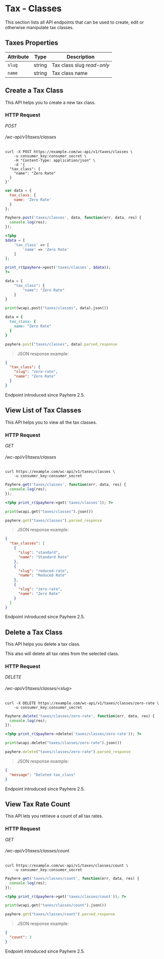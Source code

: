 # Tax - Classes #

This section lists all API endpoints that can be used to create, edit or otherwise manipulate tax classes.

## Taxes Properties ##

| Attribute |  Type  |                       Description                        |
| --------- | ------ | -------------------------------------------------------- |
| `slug`    | string | Tax class slug <i class="label label-info">read-only</i> |
| `name`    | string | Tax class name                                           |

## Create a Tax Class ##

This API helps you to create a new tax class.

### HTTP Request ###

<div class="api-endpoint">
	<div class="endpoint-data">
		<i class="label label-post">POST</i>
		<h6>/wc-api/v1/taxes/classes</h6>
	</div>
</div>

```shell
curl -X POST https://example.com/wc-api/v1/taxes/classes \
    -u consumer_key:consumer_secret \
    -H "Content-Type: application/json" \
    -d '{
  "tax_class": {
    "name": "Zero Rate"
  }
}'
```

```javascript
var data = {
  tax_class: {
    name: 'Zero Rate'
  }
};

Payhere.post('taxes/classes', data, function(err, data, res) {
  console.log(res);
});
```

```php
<?php
$data = [
    'tax_class' => [
        'name' => 'Zero Rate'
    ]
];

print_r($payhere->post('taxes/classes', $data));
?>
```

```python
data = {
    "tax_class": {
        "name": "Zero Rate"
    }
}

print(wcapi.post("taxes/classes", data).json())
```

```ruby
data = {
  tax_class: {
    name: "Zero Rate"
  }
}

payhere.post("taxes/classes", data).parsed_response
```

> JSON response example:

```json
{
  "tax_class": {
    "slug": "zero-rate",
    "name": "Zero Rate"
  }
}
```

<aside class="notice">
	Endpoint introduced since Payhere 2.5.
</aside>

## View List of Tax Classes ##

This API helps you to view all the tax classes.

### HTTP Request ###

<div class="api-endpoint">
	<div class="endpoint-data">
		<i class="label label-get">GET</i>
		<h6>/wc-api/v1/taxes/classes</h6>
	</div>
</div>

```shell
curl https://example.com/wc-api/v1/taxes/classes \
	-u consumer_key:consumer_secret
```

```javascript
Payhere.get('taxes/classes', function(err, data, res) {
  console.log(res);
});
```

```php
<?php print_r($payhere->get('taxes/classes')); ?>
```

```python
print(wcapi.get("taxes/classes").json())
```

```ruby
payhere.get("taxes/classes").parsed_response
```

> JSON response example:

```json
{
  "tax_classes": [
    {
      "slug": "standard",
      "name": "Standard Rate"
    },
    {
      "slug": "reduced-rate",
      "name": "Reduced Rate"
    },
    {
      "slug": "zero-rate",
      "name": "Zero Rate"
    }
  ]
}
```

<aside class="notice">
	Endpoint introduced since Payhere 2.5.
</aside>

## Delete a Tax Class ##

This API helps you delete a tax class.

<aside class="warning">
	This also will delete all tax rates from the selected class.
</aside>

### HTTP Request ###

<div class="api-endpoint">
	<div class="endpoint-data">
		<i class="label label-delete">DELETE</i>
		<h6>/wc-api/v1/taxes/classes/&lt;slug&gt;</h6>
	</div>
</div>

```shell
curl -X DELETE https://example.com/wc-api/v1/taxes/classes/zero-rate \
	-u consumer_key:consumer_secret
```

```javascript
Payhere.delete('taxes/classes/zero-rate', function(err, data, res) {
  console.log(res);
});
```

```php
<?php print_r($payhere->delete('taxes/classes/zero-rate')); ?>
```

```python
print(wcapi.delete("taxes/classes/zero-rate").json())
```

```ruby
payhere.delete("taxes/classes/zero-rate").parsed_response
```

> JSON response example:

```json
{
  "message": "Deleted tax_class"
}
```

<aside class="notice">
	Endpoint introduced since Payhere 2.5.
</aside>

## View Tax Rate Count ##

This API lets you retrieve a count of all tax rates.

### HTTP Request ###

<div class="api-endpoint">
	<div class="endpoint-data">
		<i class="label label-get">GET</i>
		<h6>/wc-api/v1/taxes/classes/count</h6>
	</div>
</div>

```shell
curl https://example.com/wc-api/v1/taxes/classes/count \
	-u consumer_key:consumer_secret
```

```javascript
Payhere.get('taxes/classes/count', function(err, data, res) {
  console.log(res);
});
```

```php
<?php print_r($payhere->get('taxes/classes/count')); ?>
```

```python
print(wcapi.get("taxes/classes/count").json())
```

```ruby
payhere.get("taxes/classes/count").parsed_response
```

> JSON response example:

```json
{
  "count": 3
}
```

<aside class="notice">
	Endpoint introduced since Payhere 2.5.
</aside>
